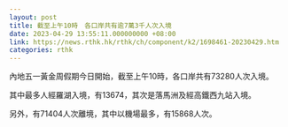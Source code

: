 ```yaml
---
layout: post
title: 截至上午10時　各口岸共有逾7萬3千人次入境
date: 2023-04-29 13:55:11.000000000 +08:00
link: https://news.rthk.hk/rthk/ch/component/k2/1698461-20230429.htm
categories: rthk
---
```


內地五一黃金周假期今日開始，截至上午10時，各口岸共有73280人次入境。

其中最多人經羅湖入境，有13674，其次是落馬洲及經高鐵西九站入境。

另外，有71404人次離境，其中以機場最多，有15868人次。
